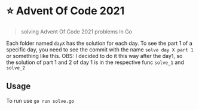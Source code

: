 # ⭐ Advent Of Code 2021
 
> solving Advent Of Code 2021 problems in Go


Each folder named `dayX` has the solution for each day. To see the part 1 of 
a specific day, you need to see the commit with the name `solve day X part 1`
or something like this. OBS: I decided to do it this way after the day1, so  
the solution of part 1 and 2 of day 1 is in the respective func `solve_1` and `solve_2`


## Usage
To run use `go run solve.go`

